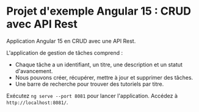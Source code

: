 # Projet d'exemple Angular 15 : CRUD avec API Rest

Application Angular 15 en CRUD avec une API Rest.

L'application de gestion de tâches comprend :

- Chaque tâche a un identifiant, un titre, une description et un statut d'avancement.
- Nous pouvons créer, récupérer, mettre à jour et supprimer des tâches.
- Une barre de recherche pour trouver des tutoriels par titre.

Exécutez `ng serve --port 8081` pour lancer l'application. Accédez à `http://localhost:8081/`.
